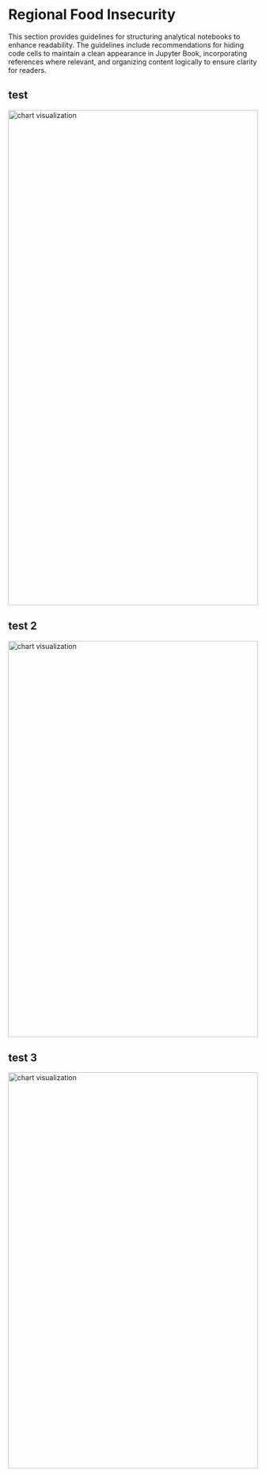 
# Regional Food Insecurity
This section provides guidelines for structuring analytical notebooks to enhance readability. The guidelines include recommendations for hiding code cells to maintain a clean appearance in Jupyter Book, incorporating references where relevant, and organizing content logically to ensure clarity for readers.


## test
<div class="flourish-embed flourish-chart" data-src="visualisation/21862009?2455648" data-height="1000px"><script src="https://public.flourish.studio/resources/embed.js"></script><noscript><img src="https://public.flourish.studio/visualisation/21862009/thumbnail" width="100%" height="1000px" alt="chart visualization" /></noscript></div>

## test 2

<div class="flourish-embed flourish-chart" data-src="visualisation/21863752?2455648" data-height="800px"><script src="https://public.flourish.studio/resources/embed.js"></script><noscript><img src="https://public.flourish.studio/visualisation/21863752/thumbnail" width="100%" height="800px" alt="chart visualization" /></noscript></div>


## test 3
<div class="flourish-embed flourish-chart" data-src="visualisation/21865104?2455648" data-height="800px"><script src="https://public.flourish.studio/resources/embed.js"></script><noscript><img src="https://public.flourish.studio/visualisation/21865104/thumbnail" width="100%" height="800px" alt="chart visualization" /></noscript></div>

